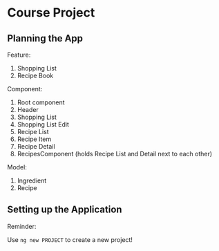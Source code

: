 # Course Project
## Planning the App
Feature:
1. Shopping List
2. Recipe Book

Component:
1. Root component
2. Header
3. Shopping List
4. Shopping List Edit
5. Recipe List
6. Recipe Item
7. Recipe Detail
8. RecipesComponent (holds Recipe List and Detail next to each other)

Model:
1. Ingredient
2. Recipe

## Setting up the Application
Reminder: 

Use `ng new PROJECT` to create a new project!